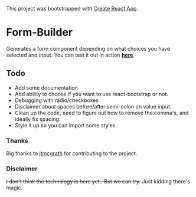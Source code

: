 This project was bootstrapped with [Create React App](https://github.com/facebookincubator/create-react-app).

# Form-Builder

Generates a form component depending on what choices you have selected and input.
You can test it out in action **[here](http://blayneformbuilder.surge.sh/)**.

## Todo

- Add some documentation
- Add ability to choose if you want to use react-bootstrap or not.
- Debugging with radio/checkboxes
- Disclaimer about spaces before/after semi-colon on value input.
- Clean up the code, need to figure out how to remove the comma's, and ideally fix spacing.
- Style it up so you can import some styles.

### Thanks

Big thanks to [jtmcgrath](https://github.com/jtmcgrath) for contributing to the project.

### Disclaimer

~~I don't think the technology is here yet.. But we can try.~~
Just kidding there's magic.